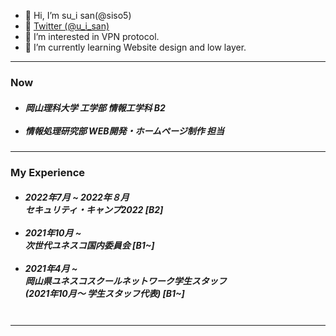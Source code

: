 - 👋 Hi, I’m su_i san(@siso5)  
- 🐾 <a href="https://mobile.twitter.com/u_i_san">Twitter (@u_i_san)</a>
- 👀 I’m interested in VPN protocol.
- 🌱 I’m currently learning Website design and low layer.

<hr>
<h3>Now</h3>
<h5>
<ul>
<li>
岡山理科大学 工学部 情報工学科 B2</sub>	
</li>
<br>
<li>
情報処理研究部 WEB開発・ホームページ制作 担当
</li>
</ul>
</h5>
<hr>
<h3>My Experience</h3>
<h5>
<ul>
<li>
2022年7月 ~ 2022年８月 <br> セキュリティ・キャンプ2022 [B2]
</li>
<br>
<li>
2021年10月 ~ <br>  次世代ユネスコ国内委員会 [B1~]	
</li>
 <br>
<li>
2021年4月 ~　<br> 岡山県ユネスコスクールネットワーク学生スタッフ <br>(2021年10月〜 学生スタッフ代表) [B1~]
</li>
 <br>
</ul>
</h5>
<hr>
 

<!---
siso5/siso5 is a ✨ special ✨ repository because its `README.md` (this file) appears on your GitHub profile.
You can click the Preview link to take a look at your changes.
--->
